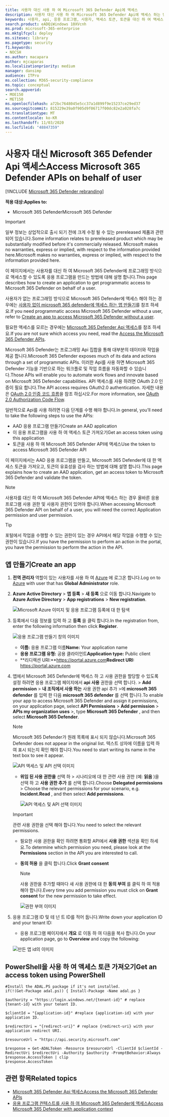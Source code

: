 ```yaml
---
title: 사용자 대신 사용 하 여 Microsoft 365 Defender Api에 액세스
description: 사용자 대신 사용 하 여 Microsoft 365 Defender Api에 액세스 하는 방법에 대해 알아봅니다.
keywords: 사용자, api, 응용 프로그램, 사용자, 액세스 토큰, 토큰을 대신 하 여 액세스
search.product: eADQiWindows 10XVcnh
ms.prod: microsoft-365-enterprise
ms.mktglfcycl: deploy
ms.sitesec: library
ms.pagetype: security
f1.keywords:
- NOCSH
ms.author: macapara
author: mjcaparas
ms.localizationpriority: medium
manager: dansimp
audience: ITPro
ms.collection: M365-security-compliance
ms.topic: conceptual
search.appverid:
- MOE150
- MET150
ms.openlocfilehash: a72bc7648045e5cc37a1d899f9e15237ce29ed37
ms.sourcegitcommit: 815229e39a0f905d9f06717f00dc82e2a028fa7c
ms.translationtype: MT
ms.contentlocale: ko-KR
ms.lasthandoff: 11/03/2020
ms.locfileid: "48847359"
---
```

# <a name="access-microsoft-365-defender-apis-on-behalf-of-user"></a><span data-ttu-id="df460-104">사용자 대신 Microsoft 365 Defender Api 액세스</span><span class="sxs-lookup"><span data-stu-id="df460-104">Access Microsoft 365 Defender APIs on behalf of user</span></span>

[!INCLUDE [Microsoft 365 Defender rebranding](../includes/microsoft-defender.md)]


<span data-ttu-id="df460-105">**적용 대상:**</span><span class="sxs-lookup"><span data-stu-id="df460-105">**Applies to:**</span></span>
- <span data-ttu-id="df460-106">Microsoft 365 Defender</span><span class="sxs-lookup"><span data-stu-id="df460-106">Microsoft 365 Defender</span></span>

>[!IMPORTANT] 
><span data-ttu-id="df460-107">일부 정보는 상업적으로 출시 되기 전에 크게 수정 될 수 있는 prereleased 제품과 관련 되어 있습니다.</span><span class="sxs-lookup"><span data-stu-id="df460-107">Some information relates to prereleased product which may be substantially modified before it's commercially released.</span></span> <span data-ttu-id="df460-108">Microsoft makes no warranties, express or implied, with respect to the information provided here.</span><span class="sxs-lookup"><span data-stu-id="df460-108">Microsoft makes no warranties, express or implied, with respect to the information provided here.</span></span>


<span data-ttu-id="df460-109">이 페이지에서는 사용자를 대신 하 여 Microsoft 365 Defender에 프로그래밍 방식으로 액세스할 수 있도록 응용 프로그램을 만드는 방법에 대해 설명 합니다.</span><span class="sxs-lookup"><span data-stu-id="df460-109">This page describes how to create an application to get programmatic access to Microsoft 365 Defender on behalf of a user.</span></span>

<span data-ttu-id="df460-110">사용자가 없는 프로그래밍 방식으로 Microsoft 365 Defender에 액세스 해야 하는 경우에는 [사용자 없이 microsoft 365 defender에 액세스 하는 앱 만들기](api-create-app-web.md)를 참조 하세요.</span><span class="sxs-lookup"><span data-stu-id="df460-110">If you need programmatic access Microsoft 365 Defender without a user, refer to [Create an app to access Microsoft 365 Defender without a user](api-create-app-web.md).</span></span>

<span data-ttu-id="df460-111">필요한 액세스를 모르는 경우에는 [Microsoft 365 Defender Api 액세스](api-access.md)를 참조 하세요.</span><span class="sxs-lookup"><span data-stu-id="df460-111">If you are not sure which access you need, read the [Access the Microsoft 365 Defender APIs](api-access.md).</span></span>

<span data-ttu-id="df460-112">Microsoft 365 Defender는 프로그래밍 Api 집합을 통해 대부분의 데이터와 작업을 제공 합니다.</span><span class="sxs-lookup"><span data-stu-id="df460-112">Microsoft 365 Defender exposes much of its data and actions through a set of programmatic APIs.</span></span> <span data-ttu-id="df460-113">이러한 Api를 사용 하면 Microsoft 365 Defender 기능을 기반으로 하는 워크플로 및 작업 흐름을 자동화할 수 있습니다.</span><span class="sxs-lookup"><span data-stu-id="df460-113">Those APIs will enable you to automate work flows and innovate based on Microsoft 365 Defender capabilities.</span></span> <span data-ttu-id="df460-114">API 액세스를 사용 하려면 OAuth 2.0 인증이 필요 합니다.</span><span class="sxs-lookup"><span data-stu-id="df460-114">The API access requires OAuth2.0 authentication.</span></span> <span data-ttu-id="df460-115">자세한 내용은 [OAuth 2.0 인증 코드 흐름](https://docs.microsoft.com/azure/active-directory/develop/active-directory-v2-protocols-oauth-code)을 참조 하십시오.</span><span class="sxs-lookup"><span data-stu-id="df460-115">For more information, see [OAuth 2.0 Authorization Code Flow](https://docs.microsoft.com/azure/active-directory/develop/active-directory-v2-protocols-oauth-code).</span></span>

<span data-ttu-id="df460-116">일반적으로 Api를 사용 하려면 다음 단계를 수행 해야 합니다.</span><span class="sxs-lookup"><span data-stu-id="df460-116">In general, you’ll need to take the following steps to use the APIs:</span></span>
- <span data-ttu-id="df460-117">AAD 응용 프로그램 만들기</span><span class="sxs-lookup"><span data-stu-id="df460-117">Create an AAD application</span></span>
- <span data-ttu-id="df460-118">이 응용 프로그램을 사용 하 여 액세스 토큰 가져오기</span><span class="sxs-lookup"><span data-stu-id="df460-118">Get an access token using this application</span></span>
- <span data-ttu-id="df460-119">토큰을 사용 하 여 Microsoft 365 Defender API에 액세스</span><span class="sxs-lookup"><span data-stu-id="df460-119">Use the token to access Microsoft 365 Defender API</span></span>

<span data-ttu-id="df460-120">이 페이지에서는 AAD 응용 프로그램을 만들고, Microsoft 365 Defender에 대 한 액세스 토큰을 가져오고, 토큰의 유효성을 검사 하는 방법에 대해 설명 합니다.</span><span class="sxs-lookup"><span data-stu-id="df460-120">This page explains how to create an AAD application, get an access token to Microsoft 365 Defender and validate the token.</span></span>

>[!NOTE]
> <span data-ttu-id="df460-121">사용자를 대신 하 여 Microsoft 365 Defender API에 액세스 하는 경우 올바른 응용 프로그램 사용 권한 및 사용자 권한이 있어야 합니다.</span><span class="sxs-lookup"><span data-stu-id="df460-121">When accessing Microsoft 365 Defender API on behalf of a user, you will need the correct Application permission and user permission.</span></span>


>[!TIP]
> <span data-ttu-id="df460-122">포털에서 작업을 수행할 수 있는 권한이 있는 경우 API에서 해당 작업을 수행할 수 있는 권한이 있습니다.</span><span class="sxs-lookup"><span data-stu-id="df460-122">If you have the permission to perform an action in the portal, you have the permission to perform the action in the API.</span></span>

## <a name="create-an-app"></a><span data-ttu-id="df460-123">앱 만들기</span><span class="sxs-lookup"><span data-stu-id="df460-123">Create an app</span></span>

1. <span data-ttu-id="df460-124">**전역 관리자** 역할이 있는 사용자를 사용 하 여 [Azure](https://portal.azure.com) 에 로그온 합니다.</span><span class="sxs-lookup"><span data-stu-id="df460-124">Log on to [Azure](https://portal.azure.com) with user that has **Global Administrator** role.</span></span>

2. <span data-ttu-id="df460-125">**Azure Active Directory**  >  **앱 등록**  >  **새 등록** 으로 이동 합니다.</span><span class="sxs-lookup"><span data-stu-id="df460-125">Navigate to **Azure Active Directory** > **App registrations** > **New registration**.</span></span> 

   ![Microsoft Azure 이미지 및 응용 프로그램 등록에 대 한 탐색](../../media/atp-azure-new-app2.png)

3. <span data-ttu-id="df460-127">등록에서 다음 정보를 입력 하 고 **등록** 을 클릭 합니다.</span><span class="sxs-lookup"><span data-stu-id="df460-127">In the registration from, enter the following information then click **Register**.</span></span>

   ![응용 프로그램 만들기 창의 이미지](../../media/nativeapp-create2.PNG)

   - <span data-ttu-id="df460-129">**이름:** 응용 프로그램 이름</span><span class="sxs-lookup"><span data-stu-id="df460-129">**Name:** Your application name</span></span>
   - <span data-ttu-id="df460-130">**응용 프로그램 유형:** 공용 클라이언트</span><span class="sxs-lookup"><span data-stu-id="df460-130">**Application type:** Public client</span></span>
   - <span data-ttu-id="df460-131">**리디렉션 URI:**https://portal.azure.com</span><span class="sxs-lookup"><span data-stu-id="df460-131">**Redirect URI:** https://portal.azure.com</span></span>

4. <span data-ttu-id="df460-132">앱에서 Microsoft 365 Defender에 액세스 하 고 사용 권한을 할당할 수 있도록 설정 하려면 응용 프로그램 페이지에서 **api 사용** 권한을 선택 합니다.  >  **Add permission**  >  **내 조직에서 사용 하는** 사용 권한 api 추가 >에 **microsoft 365 defender** 를 입력 한 다음 **microsoft 365 defender** 를 선택 합니다.</span><span class="sxs-lookup"><span data-stu-id="df460-132">To enable your app to access Microsoft 365 Defender and assign it permissions, on your application page, select **API Permissions** > **Add permission** > **APIs my organization uses** >, type **Microsoft 365 Defender** , and then select **Microsoft 365 Defender**.</span></span>

    >[!NOTE]
    > <span data-ttu-id="df460-133">Microsoft 365 Defender가 원래 목록에 표시 되지 않습니다.</span><span class="sxs-lookup"><span data-stu-id="df460-133">Microsoft 365 Defender does not appear in the original list.</span></span> <span data-ttu-id="df460-134">텍스트 상자에 이름을 입력 하 여 표시 되는지 확인 해야 합니다.</span><span class="sxs-lookup"><span data-stu-id="df460-134">You need to start writing its name in the text box to see it appear.</span></span>

      ![API 액세스 및 API 선택 이미지](../../media/apis-in-my-org-tab.PNG)

    - <span data-ttu-id="df460-136">**위임 된 사용 권한을** 선택 하 > 시나리오에 대 한 관련 사용 권한 (예: **읽음** )을 선택 하 고 **사용 권한 추가** 를 선택 합니다.</span><span class="sxs-lookup"><span data-stu-id="df460-136">Choose **Delegated permissions** > Choose the relevant permissions for your scenario, e.g. **Incident.Read** , and then select **Add permissions**.</span></span>

      ![API 액세스 및 API 선택 이미지](../../media/request-api-permissions-delegated.PNG)

     >[!IMPORTANT]
     ><span data-ttu-id="df460-138">관련 사용 권한을 선택 해야 합니다.</span><span class="sxs-lookup"><span data-stu-id="df460-138">You need to select the relevant permissions.</span></span> 

    -  <span data-ttu-id="df460-139">필요한 사용 권한을 확인 하려면 통화할 API에서 **사용 권한** 섹션을 확인 하세요.</span><span class="sxs-lookup"><span data-stu-id="df460-139">To determine which permission you need, please look at the **Permissions** section in the API you are interested to call.</span></span>

    - <span data-ttu-id="df460-140">**동의 허용** 을 클릭 합니다.</span><span class="sxs-lookup"><span data-stu-id="df460-140">Click **Grant consent**</span></span>

      >[!NOTE]
      ><span data-ttu-id="df460-141">사용 권한을 추가할 때마다 새 사용 권한에 대 한 **동의 부여** 를 클릭 하 여 적용 해야 합니다.</span><span class="sxs-lookup"><span data-stu-id="df460-141">Every time you add permission you must click on **Grant consent** for the new permission to take effect.</span></span>

      ![권한 부여 이미지](../../media/grant-consent-delegated.PNG)

6. <span data-ttu-id="df460-143">응용 프로그램 ID 및 테 넌 트 ID를 적어 둡니다.</span><span class="sxs-lookup"><span data-stu-id="df460-143">Write down your application ID and your tenant ID:</span></span>

   - <span data-ttu-id="df460-144">응용 프로그램 페이지에서 **개요** 로 이동 하 여 다음을 복사 합니다.</span><span class="sxs-lookup"><span data-stu-id="df460-144">On your application page, go to **Overview** and copy the following:</span></span>

   ![만든 앱 id의 이미지](../../media/app-and-tenant-ids.png)


## <a name="get-an-access-token-using-powershell"></a><span data-ttu-id="df460-146">PowerShell을 사용 하 여 액세스 토큰 가져오기</span><span class="sxs-lookup"><span data-stu-id="df460-146">Get an access token using PowerShell</span></span>

```
#Install the ADAL.PS package if it's not installed.
if(!(Get-Package adal.ps)) { Install-Package -Name adal.ps }

$authority = "https://login.windows.net/{tenant-id}" # replace {tenant-id} with your tenant ID.

$clientId = "{application-id}" #replace {application-id} with your application ID.

$redirectUri = "{redirect-uri}" # replace {redirect-uri} with your application redirect URI.

$resourceUrl = "https://api.security.microsoft.com"

$response = Get-ADALToken -Resource $resourceUrl -ClientId $clientId -RedirectUri $redirectUri -Authority $authority -PromptBehavior:Always
$response.AccessToken | clip
$response.AccessToken
```

## <a name="related-topics"></a><span data-ttu-id="df460-147">관련 항목</span><span class="sxs-lookup"><span data-stu-id="df460-147">Related topics</span></span>
- [<span data-ttu-id="df460-148">Microsoft 365 Defender Api 액세스</span><span class="sxs-lookup"><span data-stu-id="df460-148">Access the Microsoft 365 Defender APIs</span></span>](api-access.md)
- [<span data-ttu-id="df460-149">응용 프로그램 컨텍스트를 사용 하 여 Microsoft 365 Defender에 액세스</span><span class="sxs-lookup"><span data-stu-id="df460-149">Access  Microsoft 365 Defender with application context</span></span>](api-create-app-web.md)
